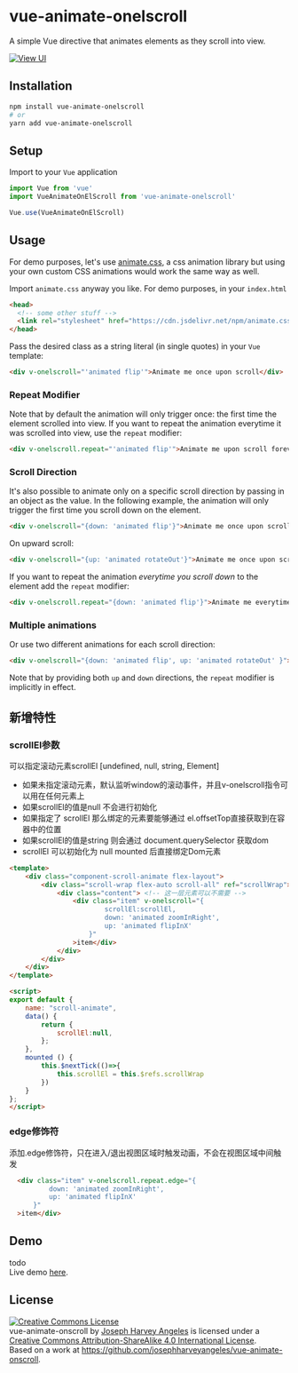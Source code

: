 # vue-animate-onelscroll
A simple Vue directive that animates elements as they scroll into view.

[![View UI](https://img.shields.io/npm/v/view-design.svg?style=flat)](https://www.npmjs.org/package/vue-animate-onelscroll)

## Installation

```sh
npm install vue-animate-onelscroll
# or
yarn add vue-animate-onelscroll
```

## Setup
Import to your `Vue` application
```javascript
import Vue from 'vue'
import VueAnimateOnElScroll from 'vue-animate-onelscroll'

Vue.use(VueAnimateOnElScroll)
```

## Usage
For demo purposes, let's use [animate.css](https://daneden.github.io/animate.css/),
a css animation library but using your own custom CSS animations would work the same way as well.

Import `animate.css` anyway you like. For demo purposes, in your `index.html`
```html
<head>
  <!-- some other stuff -->
  <link rel="stylesheet" href="https://cdn.jsdelivr.net/npm/animate.css@3.5.2/animate.min.css">
</head>
```

Pass the desired class as a string literal (in single quotes) in your `Vue` template:
```html
<div v-onelscroll="'animated flip'">Animate me once upon scroll</div>
```

### Repeat Modifier
Note that by default the animation will only trigger once: the first time the element scrolled into view. If you want to repeat the animation everytime it was scrolled into view, use the `repeat` modifier:
```html
<div v-onelscroll.repeat="'animated flip'">Animate me upon scroll forever</div>
```

### Scroll Direction
It's also possible to animate only on a specific scroll direction by passing in an object as the value. In the following example, the animation will only trigger the first time you scroll down on the element.

```html
<div v-onelscroll="{down: 'animated flip'}">Animate me once upon scroll down</div>
```
On upward scroll:
```html
<div v-onelscroll="{up: 'animated rotateOut'}">Animate me once upon scroll up</div>
```

If you want to repeat the animation *everytime you scroll down* to the element add the `repeat` modifier:

```html
<div v-onelscroll.repeat="{down: 'animated flip'}">Animate me everytime you scroll down on me</div>
```

### Multiple animations
Or use two different animations for each scroll direction:
```html
<div v-onelscroll="{down: 'animated flip', up: 'animated rotateOut' }">Animate me upon scroll forever</div>
```
Note that by providing both `up` and `down` directions, the `repeat` modifier is implicitly in effect.

## 新增特性
### scrollEl参数
可以指定滚动元素scrollEl \[undefined, null, string, Element\]  
- 如果未指定滚动元素，默认监听window的滚动事件，并且v-onelscroll指令可以用在任何元素上
- 如果scrollEl的值是null 不会进行初始化
- 如果指定了 scrollEl 那么绑定的元素要能够通过 el.offsetTop直接获取到在容器中的位置
- 如果scrollEl的值是string 则会通过 document.querySelector 获取dom
- scrollEl 可以初始化为 null mounted 后直接绑定Dom元素

```html
<template>
    <div class="component-scroll-animate flex-layout">
        <div class="scroll-wrap flex-auto scroll-all" ref="scrollWrap">
            <div class="content"> <!-- 这一层元素可以不需要 -->
                <div class="item" v-onelscroll="{
                        scrollEl:scrollEl, 
                        down: 'animated zoomInRight', 
                        up: 'animated flipInX' 
                    }"
                >item</div>
            </div>
        </div>
    </div>
</template>

<script>
export default {
    name: "scroll-animate",
    data() {
        return {
            scrollEl:null,
        };
    },
    mounted () {
        this.$nextTick(()=>{
            this.scrollEl = this.$refs.scrollWrap
        })
    }
};
</script>

```

### edge修饰符

添加.edge修饰符，只在进入/退出视图区域时触发动画，不会在视图区域中间触发
```html
  <div class="item" v-onelscroll.repeat.edge="{
          down: 'animated zoomInRight', 
          up: 'animated flipInX' 
      }"
  >item</div>
```

## Demo
todo  
Live demo [here](https://vue-animate-onelscroll.netlify.com/).

## License

<a rel="license" href="http://creativecommons.org/licenses/by-sa/4.0/"><img alt="Creative Commons License" style="border-width:0" src="https://i.creativecommons.org/l/by-sa/4.0/88x31.png" /></a><br /><span xmlns:dct="http://purl.org/dc/terms/" href="http://purl.org/dc/dcmitype/Text" property="dct:title" rel="dct:type">vue-animate-onscroll</span> by <a xmlns:cc="http://creativecommons.org/ns#" href="www.josephharveyangeles.com" property="cc:attributionName" rel="cc:attributionURL">Joseph Harvey Angeles</a> is licensed under a <a rel="license" href="http://creativecommons.org/licenses/by-sa/4.0/">Creative Commons Attribution-ShareAlike 4.0 International License</a>.<br />Based on a work at <a xmlns:dct="http://purl.org/dc/terms/" href="https://github.com/josephharveyangeles/vue-animate-onscroll" rel="dct:source">https://github.com/josephharveyangeles/vue-animate-onscroll</a>.